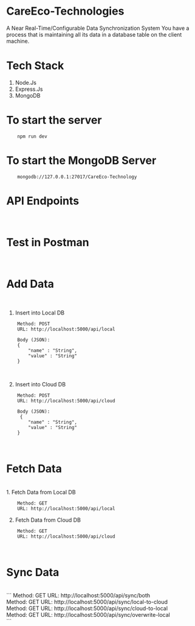 # CareEco-Technologies
A Near Real-Time/Configurable Data Synchronization System You have a process that is maintaining all its data in a database table on the client machine.

# Tech Stack
1. Node.Js
2. Express.Js
3. MongoDB

# To start the server
```
    npm run dev
```
# To start the MongoDB Server
```
    mongodb://127.0.0.1:27017/CareEco-Technology
```

# API Endpoints
<br>

# Test in Postman
<br>

# Add Data
<br>

1. Insert into Local DB

```
    Method: POST
    URL: http://localhost:5000/api/local

    Body (JSON):
    {
        "name" : "String",
        "value" : "String"
    }
```
<br>

2. Insert into Cloud DB

```
    Method: POST
    URL: http://localhost:5000/api/cloud

    Body (JSON):
     {
        "name" : "String",
        "value" : "String"
    }
```
<br>

# Fetch Data
<br>
1. Fetch Data from Local DB

```
    Method: GET
    URL: http://localhost:5000/api/local
```

2. Fetch Data from Cloud DB

```
    Method: GET
    URL: http://localhost:5000/api/cloud
```
<br>

# Sync Data
<br>
```
    Method: GET
    URL: http://localhost:5000/api/sync/both
    <br>
    Method: GET
    URL: http://localhost:5000/api/sync/local-to-cloud
    <br>
    Method: GET
    URL: http://localhost:5000/api/sync/cloud-to-local
    <br>
    Method: GET
    URL: http://localhost:5000/api/sync/overwrite-local
    <br>
```